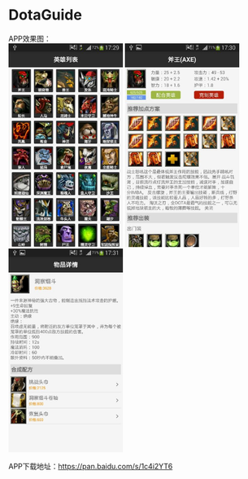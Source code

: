# DotaGuide

APP效果图：  
<img src="https://github.com/ckj375/img-folder/blob/master/dotaguide/dotaguide1.jpg" height="400" width="225"/>
<img src="https://github.com/ckj375/img-folder/blob/master/dotaguide/dotaguide2.jpg" height="400" width="225"/>
<img src="https://github.com/ckj375/img-folder/blob/master/dotaguide/dotaguide3.jpg" height="400" width="225"/>  

APP下载地址：https://pan.baidu.com/s/1c4i2YT6
